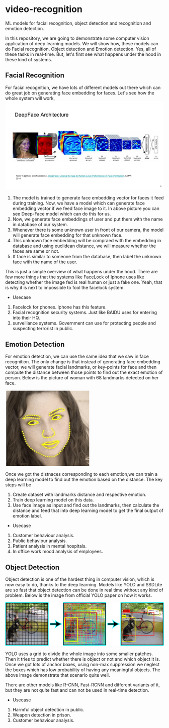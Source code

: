 # video-recognition
ML models for facial recognition, object detection and recognition and emotion detection. 

In this repository, we are going to demonstrate some computer vision application of deep learning models. We will show how, these models can do Facial recognition, Object detection and Emotion detection. Yes, all of these tasks in real-time. But, let's first see what happens under the hood in these kind of systems. 

## Facial Recognition 
For facial recognition, we have lots of different models out there which can do great job on generating face embedding for faces. Let's see how the whole system will work, 
 !['deep-face'](images/deep-face.jpg)

 1. The model is trained to generate face embedding vector for faces it feed during training. Now, we have a model which can generate face embedding vector if we feed face image to it. In above picture you can see Deep-Face model which can do this for us. 
 2. Now, we generate face embeddings of user and put them with the name in database of our system. 
 3. Whenever there is some unknown user in front of our camera, the model will generate face embedding for that unknown face. 
 4. This unknown face embedding will be compraed with the embedding in database and using euclidean distance, we will measure whether the faces are same or not. 
 5. If face is similar to someone from the database, then label the unknown face with the name of the user. 

This is just a simple overview of what happens under the hood. There are few more things that the systems like FaceLock of Iphone uses like detecting whether the image fed is real human or just a fake one. Yeah, that is why it is next to impossible to fool the facelock system. 

 * Usecase 
  1. Facelock for phones. Iphone has this feature.
  2. Facial recognition security systems. Just like BAIDU uses for entering into their HQ.
  3. surveillance systems. Government can use for protecting people and suspecting terrorist in public. 

## Emotion Detection 
For emotion detection, we can use the same idea that we saw in face recognition. The only change is that instead of generating face embedding vector, we will generate facial landmarks, or key-points for face and then compute the distance between those points to find out the exact emotion of person. Below is the picture of woman with 68 landmarks detected on her face.

 !['LM_68'](images/LM_68points.jpg)

Once we got the distnaces corresponding to each emotion,we can train a deep learning model to find out the emotion based on the distance. The key steps will be 
 1. Create dataset with landmarks distance and respective emotion. 
 2. Train deep learning model on this data. 
 3. Use face image as input and find out the landmarks, then calculate the distance and feed that into deep learning model to get the final output of emotion label. 

 * Usecase
  1. Customer behaviour analysis.
  2. Public behaviour analysis.
  3. Patient analysis in mental hospitals. 
  4. In office work mood analysis of employees. 

## Object Detection 
Object detection is one of the hardest thing in computer vision, which is now easy to do, thanks to the deep learning. Models like YOLO and SSDLite are so fast that object detection can be done in real time without any kind of problem. Below is the image from official YOLO paper on how it works.

 !['YOLO'](images/object-detection.png)

 YOLO uses a grid to divide the whole image into some smaller patches. Then it tries to predict whether there is object or not and which object it is. Once we got lots of anchor boxes, using non-max suppression we neglect the boxes which has low probability of having any meaningful objects. The above image demonstrate that scenario quite well. 

 There are other models like R-CNN, Fast-RCNN and different variants of it, but they are not quite fast and can not be used in real-time detection. 

  * Usecase
   1. Harmful object detection in public.
   2. Weapon detection in prison. 
   3. Customer behaviour analysis. 

 
